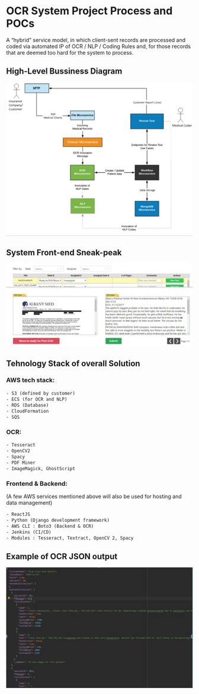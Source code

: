 # OCR System Project Process and POCs
A “hybrid” service model, in which client-sent records are processed and coded via automated IP of OCR / NLP / Coding Rules and, for those records that are deemed too hard for the system to process.

## High-Level Bussiness Diagram
<p align="center">
    <img src="./media/business-flow.PNG">
</p>

## System Front-end Sneak-peak
<p align="center">
    <img src="./media/front-end.PNG">
</p>

## Tehnology Stack of overall Solution
### AWS tech stack:
```
- S3 (defined by customer)
- ECS (for OCR and NLP)
- RDS (Database)
- CloudFormation
- SQS
```

### OCR:
```
- Tesseract
- OpenCV2
- Spacy
- PDF Miner
- ImageMagick, GhostScript
```

### Frontend & Backend: 
(A few AWS services mentioned above will also be used for hosting and data management)
```
- ReactJS
- Python (Django development framework)
- AWS CLI : Boto3 (Backend & OCR)
- Jenkins (CI/CD)
- Modules : Tesseract, Textract, OpenCV 2, Spacy
```

## Example of OCR JSON output
<p align="center">
    <img src="./media/sample-JSON.png">
</p>
